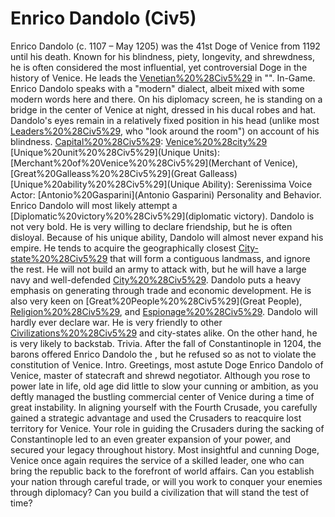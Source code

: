 # Enrico Dandolo (Civ5)

Enrico Dandolo (c. 1107 – May 1205) was the 41st Doge of Venice from 1192 until his death. Known for his blindness, piety, longevity, and shrewdness, he is often considered the most influential, yet controversial Doge in the history of Venice. He leads the [Venetian%20%28Civ5%29](Venetians) in "".
In-Game.
Enrico Dandolo speaks with a "modern" dialect, albeit mixed with some modern words here and there. On his diplomacy screen, he is standing on a bridge in the center of Venice at night, dressed in his ducal robes and hat. Dandolo's eyes remain in a relatively fixed position in his head (unlike most [Leaders%20%28Civ5%29](leaders), who "look around the room") on account of his blindness.
[Capital%20%28Civ5%29](Capital): [Venice%20%28city%29](Venice)
[Unique%20unit%20%28Civ5%29](Unique Units): [Merchant%20of%20Venice%20%28Civ5%29](Merchant of Venice), [Great%20Galleass%20%28Civ5%29](Great Galleass)
[Unique%20ability%20%28Civ5%29](Unique Ability): Serenissima
Voice Actor: [Antonio%20Gasparini](Antonio Gasparini)
Personality and Behavior.
Enrico Dandolo will most likely attempt a [Diplomatic%20victory%20%28Civ5%29](diplomatic victory).
Dandolo is not very bold. He is very willing to declare friendship, but he is often disloyal.
Because of his unique ability, Dandolo will almost never expand his empire. He tends to acquire the geographically closest [City-state%20%28Civ5%29](city-states) that will form a contiguous landmass, and ignore the rest. He will not build an army to attack with, but he will have a large navy and well-defended [City%20%28Civ5%29](cities).
Dandolo puts a heavy emphasis on generating through trade and economic development. He is also very keen on [Great%20People%20%28Civ5%29](Great People), [Religion%20%28Civ5%29](religion), and [Espionage%20%28Civ5%29](espionage).
Dandolo will hardly ever declare war. He is very friendly to other [Civilizations%20%28Civ5%29](civilizations) and city-states alike. On the other hand, he is very likely to backstab.
Trivia.
After the fall of Constantinople in 1204, the barons offered Enrico Dandolo the , but he refused so as not to violate the constitution of Venice.
Intro.
Greetings, most astute Doge Enrico Dandolo of Venice, master of statecraft and shrewd negotiator. Although you rose to power late in life, old age did little to slow your cunning or ambition, as you deftly managed the bustling commercial center of Venice during a time of great instability. In aligning yourself with the Fourth Crusade, you carefully gained a strategic advantage and used the Crusaders to reacquire lost territory for Venice. Your role in guiding the Crusaders during the sacking of Constantinople led to an even greater expansion of your power, and secured your legacy throughout history.
Most insightful and cunning Doge, Venice once again requires the service of a skilled leader, one who can bring the republic back to the forefront of world affairs. Can you establish your nation through careful trade, or will you work to conquer your enemies through diplomacy? Can you build a civilization that will stand the test of time?